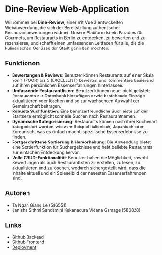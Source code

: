 # Dine-Review Web-Application

Willkommen bei **Dine-Review**, einer mit Vue 3 entwickelten Webanwendung, die sich der Bereitstellung authentischer Restaurantbewertungen widmet. Unsere Plattform ist ein Paradies für Gourmets, um Restaurants in Berlin zu entdecken, zu bewerten und zu rezensieren, und schafft einen umfassenden Leitfaden für alle, die die kulinarischen Genüsse der Stadt genießen möchten.

## Funktionen

- **Bewertungen & Reviews**: Benutzer können Restaurants auf einer Skala von 1 (POOR) bis 5 (EXCELLENT) bewerten und Kommentare basierend auf ihren persönlichen Essenserfahrungen hinterlassen.
- **Umfassende Restaurantlisten**: Benutzer können neue, nicht gelistete Restaurants zur Datenbank hinzufügen sowie bestehende Einträge aktualisieren oder löschen und so zur wachsenden Auswahl der Gemeinschaft beitragen.
- **Robuste Suchfunktion**: Eine benutzerfreundliche Suchleiste auf der Startseite ermöglicht schnelle Suchen nach Restaurantnamen.
- **Dynamische Kategorisierung**: Restaurants können nach ihrer Küchenart kategorisiert werden, wie zum Beispiel Italienisch, Japanisch oder Koreanisch, was es einfach macht, spezifische Essenserlebnisse zu finden.
- **Fortgeschrittene Sortierung & Hervorhebung**: Die Anwendung bietet eine Sortierfunktion für Suchergebnisse und hebt beliebte Restaurants zur einfachen Entdeckung hervor.
- **Volle CRUD-Funktionalität**: Benutzer haben die Möglichkeit, sowohl Bewertungen als auch Restaurantlisten zu erstellen, zu lesen, zu aktualisieren und zu löschen, wodurch sichergestellt wird, dass die Inhalte aktuell und ein Spiegelbild der neuesten Essenserfahrungen sind.

## Autoren

- Ta Ngan Giang Le (586551)
- Janisha Sithmi Sandamini Kekanadura Vidana Gamage (580828)

## Links

- [Github Backend](https://github.com/GiangLe13/webTech-backend)
- [Github Frontend](https://github.com/GiangLe13/webTech-frontend)
- [Deployment](https://dine-review.onrender.com/)
